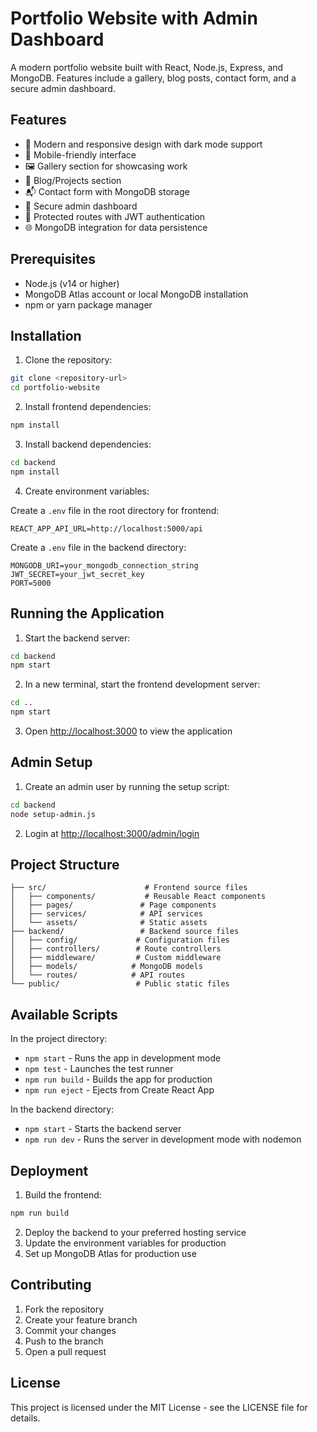 # Portfolio Website with Admin Dashboard

A modern portfolio website built with React, Node.js, Express, and MongoDB. Features include a gallery, blog posts, contact form, and a secure admin dashboard.

## Features

- 🎨 Modern and responsive design with dark mode support
- 📱 Mobile-friendly interface
- 🖼️ Gallery section for showcasing work
- 📝 Blog/Projects section
- 📬 Contact form with MongoDB storage
- 🔐 Secure admin dashboard
- 🎯 Protected routes with JWT authentication
- 🌐 MongoDB integration for data persistence

## Prerequisites

- Node.js (v14 or higher)
- MongoDB Atlas account or local MongoDB installation
- npm or yarn package manager

## Installation

1. Clone the repository:
```bash
git clone <repository-url>
cd portfolio-website
```

2. Install frontend dependencies:
```bash
npm install
```

3. Install backend dependencies:
```bash
cd backend
npm install
```

4. Create environment variables:

Create a `.env` file in the root directory for frontend:
```
REACT_APP_API_URL=http://localhost:5000/api
```

Create a `.env` file in the backend directory:
```
MONGODB_URI=your_mongodb_connection_string
JWT_SECRET=your_jwt_secret_key
PORT=5000
```

## Running the Application

1. Start the backend server:
```bash
cd backend
npm start
```

2. In a new terminal, start the frontend development server:
```bash
cd ..
npm start
```

3. Open [http://localhost:3000](http://localhost:3000) to view the application

## Admin Setup

1. Create an admin user by running the setup script:
```bash
cd backend
node setup-admin.js
```

2. Login at [http://localhost:3000/admin/login](http://localhost:3000/admin/login)

## Project Structure

```
├── src/                      # Frontend source files
│   ├── components/           # Reusable React components
│   ├── pages/               # Page components
│   ├── services/            # API services
│   └── assets/              # Static assets
├── backend/                 # Backend source files
│   ├── config/             # Configuration files
│   ├── controllers/        # Route controllers
│   ├── middleware/         # Custom middleware
│   ├── models/            # MongoDB models
│   └── routes/            # API routes
└── public/                 # Public static files
```

## Available Scripts

In the project directory:

- `npm start` - Runs the app in development mode
- `npm test` - Launches the test runner
- `npm run build` - Builds the app for production
- `npm run eject` - Ejects from Create React App

In the backend directory:

- `npm start` - Starts the backend server
- `npm run dev` - Runs the server in development mode with nodemon

## Deployment

1. Build the frontend:
```bash
npm run build
```

2. Deploy the backend to your preferred hosting service
3. Update the environment variables for production
4. Set up MongoDB Atlas for production use

## Contributing

1. Fork the repository
2. Create your feature branch
3. Commit your changes
4. Push to the branch
5. Open a pull request

## License

This project is licensed under the MIT License - see the LICENSE file for details.

